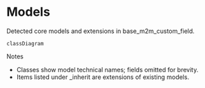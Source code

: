 # Models

Detected core models and extensions in base_m2m_custom_field.

```mermaid
classDiagram
```

Notes
- Classes show model technical names; fields omitted for brevity.
- Items listed under _inherit are extensions of existing models.
